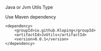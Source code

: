 Java or Jvm Utils Type 
    
Use Maven dependency 

    <dependency>
        <groupId>io.github.Kloping</groupId>
        <artifactId>JvUtils</artifactId>
        <version>0.0.1</version>
    </dependency>
